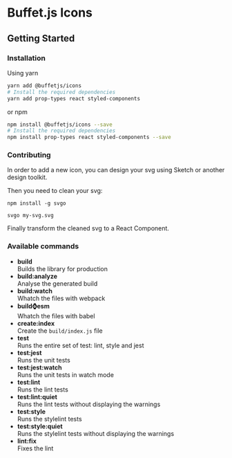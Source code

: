 # Buffet.js Icons

## Getting Started

### Installation

Using yarn

```bash
yarn add @buffetjs/icons
# Install the required dependencies
yarn add prop-types react styled-components
```

or npm

```bash
npm install @buffetjs/icons --save
# Install the required dependencies
npm install prop-types react styled-components --save
```

### Contributing

In order to add a new icon, you can design your svg using Sketch or another design toolkit.

Then you need to clean your svg:

```
npm install -g svgo

svgo my-svg.svg
```

Finally transform the cleaned svg to a React Component.

### Available commands

- **build**<br/>
  Builds the library for production
- **build:analyze**<br/>
  Analyse the generated build
- **build:watch**<br/>
  Whatch the files with webpack
- **build:watch:esm**<br/>
  Whatch the files with babel
- **create:index**<br/>
  Create the `build/index.js` file
- **test**<br/>
  Runs the entire set of test: lint, style and jest
- **test:jest**<br/>
  Runs the unit tests
- **test:jest:watch**<br/>
  Runs the unit tests in watch mode
- **test:lint**<br/>
  Runs the lint tests
- **test:lint:quiet**<br/>
  Runs the lint tests without displaying the warnings
- **test:style**<br/>
  Runs the stylelint tests
- **test:style:quiet**<br/>
  Runs the stylelint tests without displaying the warnings
- **lint:fix**<br/>
  Fixes the lint
